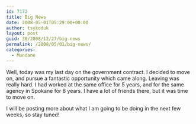 ```yaml
---
id: 7172
title: Big News
date: 2008-05-01T05:29:00+00:00
author: tsykoduk
layout: post
guid: 30/2008/12/27/big-news
permalink: /2008/05/01/big-news/
categories:
  - Mundane
---
```

Well, today was my last day on the government contract. I decided to move on, and pursue a fantastic opportunity which came along. Leaving was really hard. I had worked at the same office for 5 years, and for the same agency in Spokane for 8 years. I have a lot of friends there, but it was time to move on.


I will be posting more about what I am going to be doing in the next few weeks, so stay tuned!